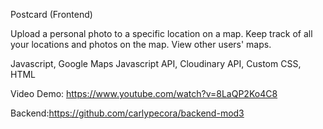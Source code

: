 Postcard (Frontend)

Upload a personal photo to a specific location on a map.
Keep track of all your locations and photos on the map.
View other users' maps.

Javascript, Google Maps Javascript API, Cloudinary API, Custom CSS, HTML

Video Demo: https://www.youtube.com/watch?v=8LaQP2Ko4C8

Backend:https://github.com/carlypecora/backend-mod3

